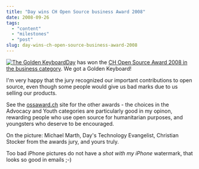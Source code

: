 ```yaml
---
title: "Day wins CH Open Source business Award 2008"
date: 2008-09-26
tags: 
  - "content"
  - "milestones"
  - "post"
slug: day-wins-ch-open-source-business-award-2008
---
```


[![The Golden Keyboard](http://bdelacretaz.files.wordpress.com/2008/09/golden.jpg)](http://dev.day.com/microsling/content/blogs/main/chopenaward.html)[Day](http://www.day.com) has won the [CH Open Source Award 2008 in the business category](http://dev.day.com/microsling/content/blogs/main/chopenaward.html). We got a Golden Keyboard!

I'm very happy that the jury recognized our important contributions to open source, even though some people would give us bad marks due to us selling our products.

See the [ossaward.ch](http://www.ossaward.ch/) site for the other awards - the choices in the Advocacy and Youth categories are particularly good in my opinon, rewarding people who use open source for humanitarian purposes, and youngsters who deserve to be encouraged.

On the picture: Michael Marth, Day's Technology Evangelist, Christian Stocker from the awards jury, and yours truly.

Too bad iPhone pictures do not have a _shot with my iPhone_ watermark, that looks so good in emails ;-)
